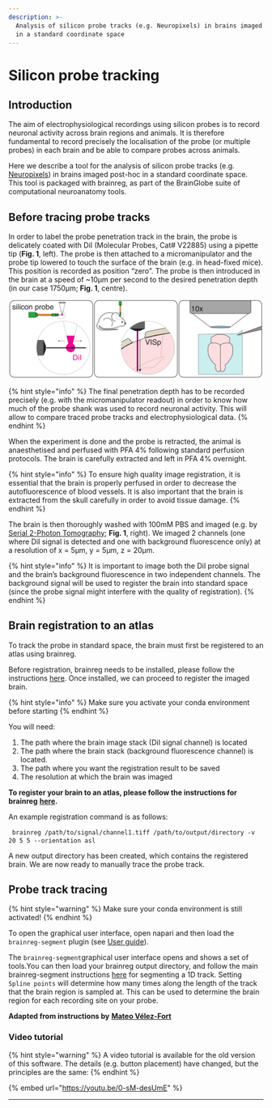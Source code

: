 ```yaml
---
description: >-
  Analysis of silicon probe tracks (e.g. Neuropixels) in brains imaged post-hoc
  in a standard coordinate space
---
```


# Silicon probe tracking

## Introduction

The aim of electrophysiological recordings using silicon probes is to record neuronal activity across brain regions and animals. It is therefore fundamental to record precisely the localisation of the probe (or multiple probes) in each brain and be able to compare probes across animals.

Here we describe a tool for the analysis of silicon probe tracks (e.g. [Neuropixels](https://www.neuropixels.org/)) in brains imaged post-hoc in a standard coordinate space. This tool is packaged with brainreg, as part of the BrainGlobe suite of computational neuroanatomy tools.

## **Before tracing probe tracks**

In order to label the probe penetration track in the brain, the probe is delicately coated with DiI (Molecular Probes, Cat# V22885) using a pipette tip (**Fig. 1**, left). The probe is then attached to a micromanipulator and the probe tip lowered to touch the surface of the brain (e.g. in head-fixed mice). This position is recorded as position “zero”. The probe is then introduced in the brain at a speed of \~10μm per second to the desired penetration depth (in our case 1750μm; **Fig. 1**, centre). 

![Figure 1.](../../.gitbook/assets/fig1.png)

{% hint style="info" %}
The final penetration depth has to be recorded precisely (e.g. with the micromanipulator readout) in order to know how much of the probe shank was used to record neuronal activity. This will allow to compare traced probe tracks and electrophysiological data.
{% endhint %}

When the experiment is done and the probe is retracted, the animal is anaesthetised and perfused with PFA 4% following standard perfusion protocols. The brain is carefully extracted and left in PFA 4% overnight.

{% hint style="info" %}
To ensure high quality image registration, it is essential that the brain is properly perfused in order to decrease the autofluorescence of blood vessels. It is also important that the brain is extracted from the skull carefully in order to avoid tissue damage.
{% endhint %}

The brain is then thoroughly washed with 100mM PBS and imaged (e.g. by [Serial 2-Photon Tomography](https://sainsburywellcomecentre.github.io/OpenSerialSection/acquisition/); **Fig. 1**, right). We imaged 2 channels (one where DiI signal is detected and one with background fluorescence only) at a resolution of x = 5μm, y = 5μm, z = 20μm.

{% hint style="info" %}
It is important to image both the DiI probe signal and the brain’s background fluorescence in two independent channels. The background signal will be used to register the brain into standard space (since the probe signal might interfere with the quality of registration).
{% endhint %}

## **Brain registration to an atlas**

To track the probe in standard space, the brain must first be registered to an atlas using brainreg.

Before registration, brainreg needs to be installed, please follow the instructions [here](../../brainreg/installation.md). Once installed, we can proceed to register the imaged brain.

{% hint style="info" %}
Make sure you activate your conda environment before starting
{% endhint %}

You will need:

1. The path where the brain image stack (DiI signal channel) is located
2. The path where the brain stack (background fluorescence channel) is located.&#x20;
3. The path where you want the registration result to be saved
4. The resolution at which the brain was imaged

**To register your brain to an atlas, please follow the instructions for brainreg** [**here**](../../brainreg/user-guide/)**.**

An example registration command is as follows:

```
 brainreg /path/to/signal/channel1.tiff /path/to/output/directory -v 20 5 5 --orientation asl
```

A new output directory has been created, which contains the registered brain. We are now ready to manually trace the probe track.

## **Probe track tracing**

{% hint style="warning" %}
Make sure your conda environment is still activated!
{% endhint %}

To open the graphical user interface, open napari and then load the `brainreg-segment` plugin (see [User guide](../user-guide/)).

The `brainreg-segment`graphical user interface opens and shows a set of tools.You can then load your brainreg output directory, and follow the main brainreg-segment instructions [here](../user-guide/segmenting-1d-tracks.md) for segmenting a 1D track. Setting `Spline points` will determine how many times along the length of the track that the brain region is sampled at. This can be used to determine the brain region for each recording site on your probe.

**Adapted from instructions by** [**Mateo Vélez-Fort**](https://www.sainsburywellcome.org/web/people/mateo-velez-fort)

### **​Video tutorial**

{% hint style="warning" %}
A video tutorial is available for the old version of this software. The details (e.g. button placement) have changed, but the principles are the same:
{% endhint %}

{% embed url="https://youtu.be/0-sM-desUmE" %}

****
